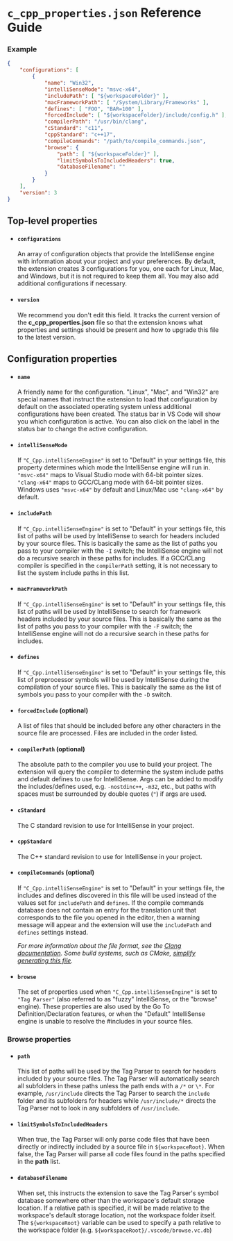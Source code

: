 # `c_cpp_properties.json` Reference Guide

### Example

```json
{
    "configurations": [
        {
            "name": "Win32",
            "intelliSenseMode": "msvc-x64",
            "includePath": [ "${workspaceFolder}" ],
            "macFrameworkPath": [ "/System/Library/Frameworks" ],
            "defines": [ "FOO", "BAR=100" ],
            "forcedInclude": [ "${workspaceFolder}/include/config.h" ],
            "compilerPath": "/usr/bin/clang",
            "cStandard": "c11",
            "cppStandard": "c++17",
            "compileCommands": "/path/to/compile_commands.json",
            "browse": {
                "path": [ "${workspaceFolder}" ],
                "limitSymbolsToIncludedHeaders": true,
                "databaseFilename": ""
            }
        }
    ],
    "version": 3
}
```

## Top-level properties

* #### `configurations`
  An array of configuration objects that provide the IntelliSense engine with information about your project and your preferences. By default, the extension creates 3 configurations for you, one each for Linux, Mac, and Windows, but it is not required to keep them all. You may also add additional configurations if necessary.

* #### `version`
  We recommend you don't edit this field. It tracks the current version of the **c_cpp_properties.json** file so that the extension knows what properties and settings should be present and how to upgrade this file to the latest version.

## Configuration properties

* #### `name`
  A friendly name for the configuration. "Linux", "Mac", and "Win32" are special names that instruct the extension to load that configuration by default on the associated operating system unless additional configurations have been created. The status bar in VS Code will show you which configuration is active. You can also click on the label in the status bar to change the active configuration.

* #### `intelliSenseMode`
  If `"C_Cpp.intelliSenseEngine"` is set to "Default" in your settings file, this property determines which mode the IntelliSense engine will run in. `"msvc-x64"` maps to Visual Studio mode with 64-bit pointer sizes. `"clang-x64"` maps to GCC/CLang mode with 64-bit pointer sizes. Windows uses `"msvc-x64"` by default and Linux/Mac use `"clang-x64"` by default.

* #### `includePath`
  If `"C_Cpp.intelliSenseEngine"` is set to "Default" in your settings file, this list of paths will be used by IntelliSense to search for headers included by your source files. This is basically the same as the list of paths you pass to your compiler with the `-I` switch; the IntelliSense engine will not do a recursive search in these paths for includes. If a GCC/CLang compiler is specified in the `compilerPath` setting, it is not necessary to list the system include paths in this list.

* #### `macFrameworkPath`
  If `"C_Cpp.intelliSenseEngine"` is set to "Default" in your settings file, this list of paths will be used by IntelliSense to search for framework headers included by your source files. This is basically the same as the list of paths you pass to your compiler with the `-F` switch; the IntelliSense engine will not do a recursive search in these paths for includes.

* #### `defines`
  If `"C_Cpp.intelliSenseEngine"` is set to "Default" in your settings file, this list of preprocessor symbols will be used by IntelliSense during the compilation of your source files. This is basically the same as the list of symbols you pass to your compiler with the `-D` switch.

* #### `forcedInclude` (optional)
  A list of files that should be included before any other characters in the source file are processed. Files are included in the order listed.

* #### `compilerPath` (optional)
  The absolute path to the compiler you use to build your project. The extension will query the compiler to determine the system include paths and default defines to use for IntelliSense. Args can be added to modify the includes/defines used, e.g. `-nostdinc++`, `-m32`, etc., but paths with spaces must be surrounded by double quotes (`"`) if args are used.

* #### `cStandard`
  The C standard revision to use for IntelliSense in your project.

* #### `cppStandard`
  The C++ standard revision to use for IntelliSense in your project.

* #### `compileCommands` (optional)
  If `"C_Cpp.intelliSenseEngine"` is set to "Default" in your settings file, the includes and defines discovered in this file will be used instead of the values set for `includePath` and `defines`. If the compile commands database does not contain an entry for the translation unit that corresponds to the file you opened in the editor, then a warning message will appear and the extension will use the `includePath` and `defines` settings instead.

  *For more information about the file format, see the [Clang documentation](https://clang.llvm.org/docs/JSONCompilationDatabase.html). Some build systems, such as CMake, [simplify generating this file](https://cmake.org/cmake/help/v3.5/variable/CMAKE_EXPORT_COMPILE_COMMANDS.html).*

* #### `browse`
  The set of properties used when `"C_Cpp.intelliSenseEngine"` is set to `"Tag Parser"` (also referred to as "fuzzy" IntelliSense, or the "browse" engine). These properties are also used by the Go To Definition/Declaration features, or when the "Default" IntelliSense engine is unable to resolve the #includes in your source files.

### Browse properties

* #### `path`
  This list of paths will be used by the Tag Parser to search for headers included by your source files. The Tag Parser will automatically search all subfolders in these paths unless the path ends with a `/*` or `\*`. For example, `/usr/include` directs the Tag Parser to search the `include` folder and its subfolders for headers while `/usr/include/*` directs the Tag Parser not to look in any subfolders of `/usr/include`.

* #### `limitSymbolsToIncludedHeaders`
  When true, the Tag Parser will only parse code files that have been directly or indirectly included by a source file in `${workspaceRoot}`. When false, the Tag Parser will parse all code files found in the paths specified in the **path** list.

* #### `databaseFilename`
  When set, this instructs the extension to save the Tag Parser's symbol database somewhere other than the workspace's default storage location. If a relative path is specified, it will be made relative to the workspace's default storage location, not the workspace folder itself. The `${workspaceRoot}` variable can be used to specify a path relative to the workspace folder (e.g. `${workspaceRoot}/.vscode/browse.vc.db`)
